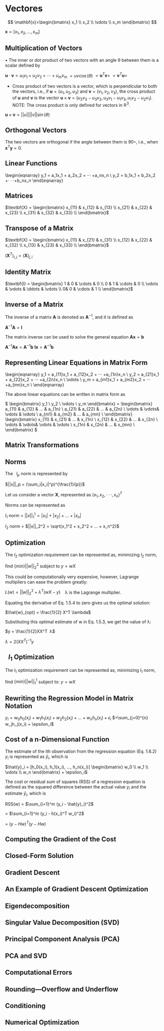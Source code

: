 # Vectores

$$
\mathbf{x}=\begin{bmatrix}
x_1 \\
x_2 \\
\vdots  \\
x_m
\end{bmatrix}
$$

$\mathbf{x}= [x_1,x_2, ..., x_m]$

## Multiplication of Vectors

• The inner or dot product of two vectors with an angle θ between them is a scalar
defined by

$\mathbf{u} \cdot \mathbf{v} = u_1v_1 + u_2v_2 + \cdots  + u_mv_m$
$=u v \cos(\theta)$
$= \mathbf{u}^T \mathbf{v}=$
$= \mathbf{v}^T \mathbf{u}=$

* Cross product of two vectors is a vector, which is perpendicular to both the vectors,
i.e., if $\mathbf{u} = (u_1, u_2, u_3)$ and $\mathbf{v} = (v_1, v_2, v_3)$, the cross product of $\mathbf{u}$ and $\mathbf{v}$ is
the vector $\mathbf{u} \times \mathbf{v} = (u_2v_3 − u_3v_2, u_3v_1 − u_1v_3, u_1v_2 − u_2v_1)$.
NOTE: The cross product is only defined for vectors in $\mathbb{R}^3$.

$\mathbf{u} \times \mathbf{v} = ||u|| ||v|| \sin(\theta)$

## Orthogonal Vectors

The two vectors are orthogonal if the angle between them is 90◦, i.e., when $\mathbf{x}^T \mathbf{y} = 0$.


## Linear Functions

\begin{eqnarray}
y_1
= a_1x_1 + a_2x_2 + ··· +a_nx_n \\
y_2
= b_1x_1 + b_2x_2 +· · ·+b_nx_n
\end{eqnarray}

## Matrices

$\textbf{X} = \begin{bmatrix}
x_{11} & x_{12}  & x_{13} \\
x_{21} & x_{22}  & x_{23}  \\
x_{31} & x_{32}  & x_{33}  \\
\end{bmatrix}$

## Transpose of a Matrix

$\textbf{X} = \begin{bmatrix}
x_{11} & x_{21}  & x_{31} \\
x_{12} & x_{22}  & x_{32} \\
x_{13} & x_{23}  & x_{33} \\
\end{bmatrix}$

$(\mathbf{X}^T)_{i,j} = (\mathbf{X})_{j,i}$

## Identity Matrix

$\textbf{I} = \begin{bmatrix}
1 & 0 & \cdots  & 0 \\
0 & 1 & \cdots & 0  \\
\vdots  & \vdots  & \ddots  & \vdots  \\
0& 0 & \cdots  & 1 \\
\end{bmatrix}$

## Inverse of a Matrix

The inverse of a matrix
$\mathbf{A}$ is denoted as $\mathbf{A}^{−1}$, and it is defined as

$\mathbf{A}^{−1} \mathbf{A} = \mathbf{I}$


The matrix inverse can be used to solve the general equation $\mathbf{Ax} = \mathbf{b}$

$\mathbf{A}^{−1} \mathbf{Ax} = \mathbf{A}^{−1}\mathbf{b}$
$\mathbf{Ix} = \mathbf{A}^{−1}\mathbf{b}$

## Representing Linear Equations in Matrix Form


\begin{eqnarray}
y_1
= a_{11}x_1 + a_{12}x_2 + ··· +a_{1n}x_n \\
y_2
= a_{21}x_1 + a_{22}x_2 + ··· +a_{2n}x_n \\
\vdots \\
y_m
= a_{m1}x_1 + a_{m2}x_2 + ··· +a_{mn}x_n \\
\end{eqnarray}


The above linear equations can be written in matrix form as

$
\begin{bmatrix}
y_1 \\
y_2 \\
\vdots \\
y_m
\end{bmatrix} = \begin{bmatrix}
a_{11} & a_{12} & ... & a_{1n} \\
a_{21} & a_{22} & ... & a_{2n} \\
\vdots &  \vdots& \vdots & \vdots \\
a_{m1} & a_{m2} & ... & a_{mn} \\
\end{bmatrix} \begin{bmatrix}
x_{11} & x_{21} & ... & x_{1n} \\
x_{12} & x_{22} & ... & x_{2n} \\
\vdots &  \vdots& \vdots & \vdots \\
x_{1n} & x_{2n} & ... & x_{mn} \\
\end{bmatrix} $

## Matrix Transformations

## Norms

The  $l_p$ norm
is represented by

$||x||_p = (\sum_i|x_i|^p)^{\frac{1}{p}}$

Let us consider a vector $\mathbf{X}$, represented as $(x_1, x_2, ··· , x_n)^T$

Norms can be represented as

$l_1$ norm = $||x||_1^1 = |x_1| + |x_2| + ... + |x_n|$

$l_2$ norm = $||x||_2^2 = \sqrt{x_1^2 + x_2^2 + ... + x_n^2}$

## Optimization

The $l_2$ optimization requirement can be represented as, minimizing $l_2$ norm,

find $\{min\} ||w||_2^2$ subject to $y = wX$

This could be computationally very expensive, however, Lagrange multipliers can
ease the problem greatly:

$L(w) = ||w||_2^2 + λ^T (w X -y)$
 
λ is the Lagrange multiplier.

Equating the derivative of Eq. 1.5.4 to zero gives us the optimal solution:

$\hat{w}_{opt} = \frac{1}{2} X^T \lambda$

Substituting this optimal estimate of w in Eq. 1.5.3, we get the value of λ:

$y = \frac{1}{2}XX^T λ$

$λ = 2(XX^T)^{-1}y $

##  $l_1$ Optimization

The $l_1$ optimization requirement can be represented as, minimizing $l_1$ norm,

find $\{min\} ||w||_1^1$ subject to:
$y = wX$

## Rewriting the Regression Model in Matrix Notation

$y_i = w_0h_0(x_i) + w_1h_1(x_i) + w_2h_2(x_i) + ... + w_nh_n(x_i) + \epsilon_i$
$=\sum_{j=0}^{n} w_jh_j(x_i) + \epsilon_i$

## Cost of a n-Dimensional Function

The estimate of the ith observation from the regression equation (Eq. 1.6.2) $y_i$ is
represented as $\hat{y}_i$, which is

$\hat{y}_i = [h_0(x_i), h_1(x_i), ..., h_n(x_i)] \begin{bmatrix}
w_0 \\
w_1 \\
\vdots \\
w_n
\end{bmatrix} + \epsilon_i$

The cost or residual sum of squares (RSS) of a regression equation is defined as
the squared difference between the actual value $y_i$ and the estimate $\hat{y}_i$, which is

RSS(w) = $\sum_{i=1}^m (y_i - \hat{y}_i)^2$

= $\sum_{i=1}^m (y_i - h(x_i)^T w_i)^2$

= $(y - Hw)^T (y - Hw)$

## Computing the Gradient of the Cost

## Closed-Form Solution

## Gradient Descent

## An Example of Gradient Descent Optimization

## Eigendecomposition

## Singular Value Decomposition (SVD)

## Principal Component Analysis (PCA)

## PCA and SVD

## Computational Errors

## Rounding—Overflow and Underflow

## Conditioning

## Numerical Optimization














